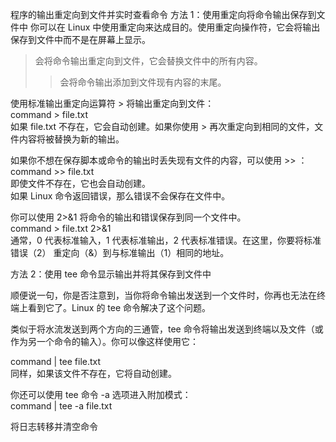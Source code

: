 程序的输出重定向到文件并实时查看命令
方法 1：使用重定向将命令输出保存到文件中
你可以在 Linux 中使用重定向来达成目的。使用重定向操作符，它会将输出保存到文件中而不是在屏幕上显示。
> 会将命令输出重定向到文件，它会替换文件中的所有内容。
>> 会将命令输出添加到文件现有内容的末尾。

使用标准输出重定向运算符 > 将输出重定向到文件：  
command > file.txt  
如果 file.txt 不存在，它会自动创建。如果你使用 > 再次重定向到相同的文件，文件内容将被替换为新的输出。

如果你不想在保存脚本或命令的输出时丢失现有文件的内容，可以使用 >> ：  
command >> file.txt  
即使文件不存在，它也会自动创建。  
如果 Linux 命令返回错误，那么错误不会保存在文件中。


你可以使用 2>&1 将命令的输出和错误保存到同一个文件中。  
command > file.txt 2>&1  
通常，0 代表标准输入，1 代表标准输出，2 代表标准错误。在这里，你要将标准错误（2） 重定向（&）到与标准输出（1）相同的地址。

方法 2：使用 tee 命令显示输出并将其保存到文件中

顺便说一句，你是否注意到，当你将命令输出发送到一个文件时，你再也无法在终端上看到它了。Linux 的 tee 命令解决了这个问题。

类似于将水流发送到两个方向的三通管，tee 命令将输出发送到终端以及文件（或作为另一个命令的输入）。你可以像这样使用它：  

command | tee file.txt  
同样，如果该文件不存在，它将自动创建。

你还可以使用 tee 命令 -a 选项进入附加模式：  
command | tee -a file.txt


将日志转移并清空命令



